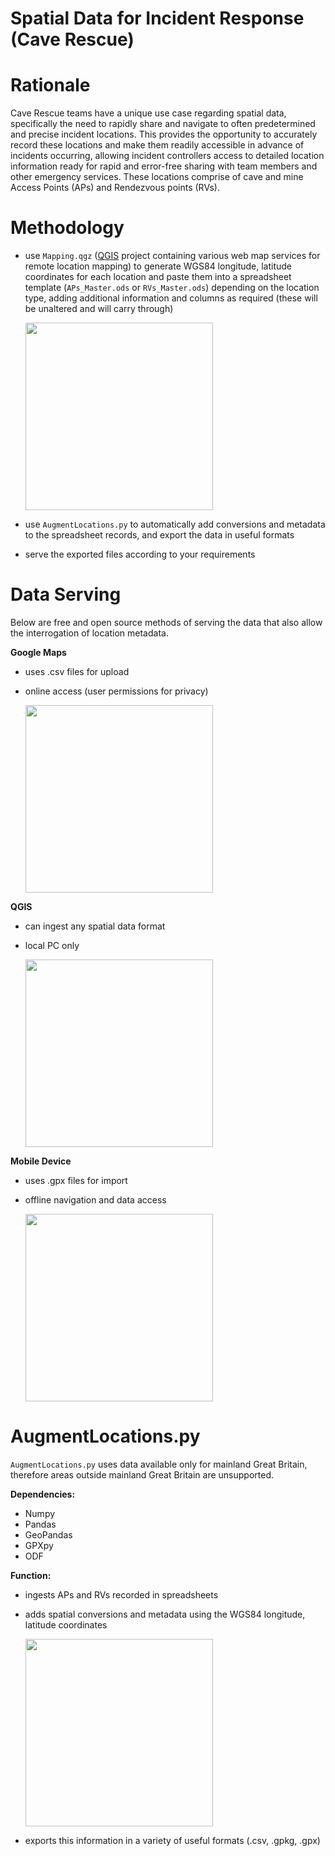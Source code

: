 # Spatial Data for Incident Response (Cave Rescue)



# Rationale

Cave Rescue teams have a unique use case regarding spatial data, specifically the need to rapidly share and navigate to often predetermined and precise incident locations. This provides the opportunity to accurately record these locations and make them readily accessible in advance of incidents occurring, allowing incident controllers access to detailed location information ready for rapid and error-free sharing with team members and other emergency services. These locations comprise of cave and mine Access Points (APs) and Rendezvous points (RVs).



# Methodology
- use ```Mapping.qgz``` ([QGIS](https://qgis.org/en/site/) project containing various web map services for remote location mapping) to generate WGS84 longitude, latitude coordinates for each location and paste them into a spreadsheet template (```APs_Master.ods``` or ```RVs_Master.ods```) depending on the location type, adding additional information and columns as required (these will be unaltered and will carry through)

  <img src="https://github.com/EdwardALockhart/SpatialDataIncidentResponse/blob/main/Content/Coordinates.png" height="300">

- use ```AugmentLocations.py``` to automatically add conversions and metadata to the spreadsheet records, and export the data in useful formats
- serve the exported files according to your requirements



# Data Serving
Below are free and open source methods of serving the data that also allow the interrogation of location metadata.

**Google Maps**
- uses .csv files for upload
- online access (user permissions for privacy)
  
  <img src="https://github.com/EdwardALockhart/SpatialDataIncidentResponse/blob/main/Content/Google.png" height="300">


**QGIS**
- can ingest any spatial data format
- local PC only
  
  <img src="https://github.com/EdwardALockhart/SpatialDataIncidentResponse/blob/main/Content/QGIS.png" height="300">


**Mobile Device**
- uses .gpx files for import
- offline navigation and data access
  
  <img src="https://github.com/EdwardALockhart/SpatialDataIncidentResponse/blob/main/Content/Mobile.png" height="300">



# AugmentLocations.py
```AugmentLocations.py``` uses data available only for mainland Great Britain, therefore areas outside mainland Great Britain are unsupported.

**Dependencies:**
- Numpy
- Pandas
- GeoPandas
- GPXpy
- ODF

**Function:**
- ingests APs and RVs recorded in spreadsheets
- adds spatial conversions and metadata using the WGS84 longitude, latitude coordinates

  <img src="https://github.com/EdwardALockhart/SpatialDataIncidentResponse/blob/main/Content/Augment.png" height="300">
- exports this information in a variety of useful formats (.csv, .gpkg, .gpx)

